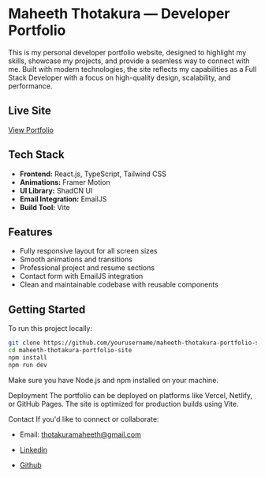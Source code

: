 # Maheeth Thotakura — Developer Portfolio

This is my personal developer portfolio website, designed to highlight my skills, showcase my projects, and provide a seamless way to connect with me. Built with modern technologies, the site reflects my capabilities as a Full Stack Developer with a focus on high-quality design, scalability, and performance.

## Live Site

[View Portfolio](https://your-live-site-link.com)

## Tech Stack

- **Frontend:** React.js, TypeScript, Tailwind CSS
- **Animations:** Framer Motion
- **UI Library:** ShadCN UI
- **Email Integration:** EmailJS
- **Build Tool:** Vite

## Features

- Fully responsive layout for all screen sizes
- Smooth animations and transitions
- Professional project and resume sections
- Contact form with EmailJS integration
- Clean and maintainable codebase with reusable components

## Getting Started

To run this project locally:

```bash
git clone https://github.com/yourusername/maheeth-thotakura-portfolio-site.git
cd maheeth-thotakura-portfolio-site
npm install
npm run dev
```

Make sure you have Node.js and npm installed on your machine.

Deployment
The portfolio can be deployed on platforms like Vercel, Netlify, or GitHub Pages. The site is optimized for production builds using Vite.

Contact
If you'd like to connect or collaborate:

- Email: thotakuramaheeth@gmail.com

- [Linkedin](https://www.linkedin.com/in/maheeth-thotakura)

- [Github](https://github.com/Maheeth1)


